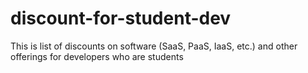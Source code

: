 # discount-for-student-dev
This is list of discounts on software (SaaS, PaaS, IaaS, etc.) and other offerings for developers who are students
